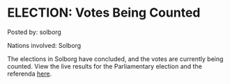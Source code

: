 # ELECTION: Votes Being Counted

Posted by: solborg

Nations involved: Solborg

The elections in Solborg have concluded, and the votes are currently being counted. View the live results for the Parliamentary election and the referenda [here](https://docs.google.com/spreadsheets/d/1o_g22nJzGG8BPgiaRosZMu12ipLBmZGy1DN9VsN6Tw8/pubhtml).